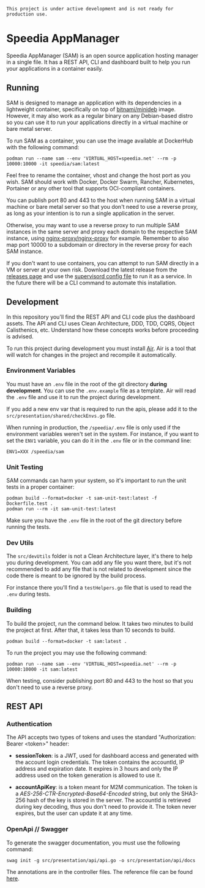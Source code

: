 ```
This project is under active development and is not ready for production use.
```

# Speedia AppManager

Speedia AppManager (SAM) is an open source application hosting manager in a single file. It has a REST API, CLI and dashboard built to help you run your applications in a container easily.

## Running

SAM is designed to manage an application with its dependencies in a lightweight container, specifically on top of [bitnami/minideb](https://hub.docker.com/r/bitnami/minideb/) image. However, it may also work as a regular binary on any Debian-based distro so you can use it to run your applications directly in a virtual machine or bare metal server.

To run SAM as a container, you can use the image available at DockerHub with the following command:

```
podman run --name sam --env 'VIRTUAL_HOST=speedia.net' --rm -p 10000:10000 -it speedia/sam:latest
```

Feel free to rename the container, vhost and change the host port as you wish. SAM should work with Docker, Docker Swarm, Rancher, Kubernetes, Portainer or any other tool that supports OCI-compliant containers.

You can publish port 80 and 443 to the host when running SAM in a virtual machine or bare metal server so that you don't need to use a reverse proxy, as long as your intention is to run a single application in the server.

Otherwise, you may want to use a reverse proxy to run multiple SAM instances in the same server and proxy each domain to the respective SAM instance, using [nginx-proxy/nginx-proxy](https://github.com/nginx-proxy/nginx-proxy) for example. Remember to also map port 10000 to a subdomain or directory in the reverse proxy for each SAM instance.

If you don't want to use containers, you can attempt to run SAM directly in a VM or server at your own risk. Download the latest release from the [releases page](https://github.com/speedianet/sam/releases) and use the [supervisord config file](https://github.com/speedianet/sam/blob/main/supervisord.conf) to run it as a service. In the future there will be a CLI command to automate this installation.

## Development

In this repository you'll find the REST API and CLI code plus the dashboard assets. The API and CLI uses Clean Architecture, DDD, TDD, CQRS, Object Calisthenics, etc. Understand how these concepts works before proceeding is advised.

To run this project during development you must install [Air](https://github.com/cosmtrek/air). Air is a tool that will watch for changes in the project and recompile it automatically.

### Environment Variables

You must have an `.env` file in the root of the git directory **during development**. You can use the `.env.example` file as a template. Air will read the `.env` file and use it to run the project during development.

If you add a new env var that is required to run the apis, please add it to the `src/presentation/shared/checkEnvs.go` file.

When running in production, the `/speedia/.env` file is only used if the environment variables weren't set in the system. For instance, if you want to set the `ENV1` variable, you can do it in the `.env` file or in the command line:

```
ENV1=XXX /speedia/sam
```

### Unit Testing

SAM commands can harm your system, so it's important to run the unit tests in a proper container:

```
podman build --format=docker -t sam-unit-test:latest -f Dockerfile.test .
podman run --rm -it sam-unit-test:latest
```

Make sure you have the `.env` file in the root of the git directory before running the tests.

### Dev Utils

The `src/devUtils` folder is not a Clean Architecture layer, it's there to help you during development. You can add any file you want there, but it's not recommended to add any file that is not related to development since the code there is meant to be ignored by the build process.

For instance there you'll find a `testHelpers.go` file that is used to read the `.env` during tests.

### Building

To build the project, run the command below. It takes two minutes to build the project at first. After that, it takes less than 10 seconds to build.

```
podman build --format=docker -t sam:latest .
```

To run the project you may use the following command:

```
podman run --name sam --env 'VIRTUAL_HOST=speedia.net' --rm -p 10000:10000 -it sam:latest
```

When testing, consider publishing port 80 and 443 to the host so that you don't need to use a reverse proxy.

## REST API

### Authentication

The API accepts two types of tokens and uses the standard "Authorization: Bearer \<token\>" header:

- **sessionToken**: is a JWT, used for dashboard access and generated with the account login credentials. The token contains the accountId, IP address and expiration date. It expires in 3 hours and only the IP address used on the token generation is allowed to use it.

- **accountApiKey**: is a token meant for M2M communication. The token is a _AES-256-CTR-Encrypted-Base64-Encoded_ string, but only the SHA3-256 hash of the key is stored in the server. The accountId is retrieved during key decoding, thus you don't need to provide it. The token never expires, but the user can update it at any time.

### OpenApi // Swagger

To generate the swagger documentation, you must use the following command:

```
swag init -g src/presentation/api/api.go -o src/presentation/api/docs
```

The annotations are in the controller files. The reference file can be found [here](https://github.com/swaggo/swag#attribute).
